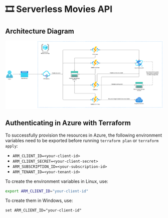 # 🎞️ Serverless Movies API

## Architecture Diagram

![Movies API Architecture Diagram](Architecture%20Diagram.png)

## Authenticating in Azure with Terraform

To successfully provision the resources in Azure, the following environment variables need to be exported before running `terraform plan` or `terraform apply`:

- `ARM_CLIENT_ID=<your-client-id>`
- `ARM_CLIENT_SECRET=<your-client-secret>`
- `ARM_SUBSCRIPTION_ID=<your-subscription-id>` 
- `ARM_TENANT_ID=<your-tenant-id>`

To create the environment variables in Linux, use:
```bash
export ARM_CLIENT_ID="your-client-id"
```
To create them in Windows, use:
```commandline
set ARM_CLIENT_ID="your-client-id"
```
